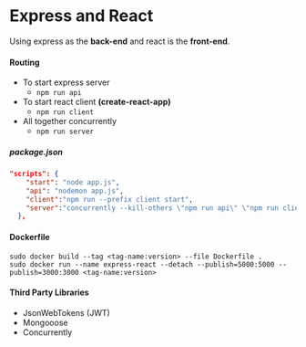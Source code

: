 # Express and React 

Using express as the **back-end** and react is the **front-end**. 

#### Routing 
* To start express server
  * ```npm run api```
* To start react client **(create-react-app)**
  * ```npm run client```
* All together concurrently
  * ```npm run server```

##### package.json
```json
"scripts": {
    "start": "node app.js",
    "api": "nodemon app.js",
    "client":"npm run --prefix client start",
    "server":"concurrently --kill-others \"npm run api\" \"npm run client\"",
  },
```

#### Dockerfile

```
sudo docker build --tag <tag-name:version> --file Dockerfile .
sudo docker run --name express-react --detach --publish=5000:5000 --publish=3000:3000 <tag-name:version> 
```

#### Third Party Libraries 
* JsonWebTokens (JWT) 
* Mongooose 
* Concurrently 
